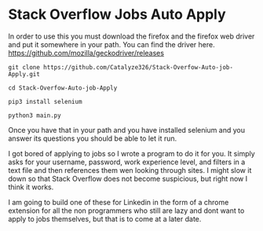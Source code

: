 # Stack Overflow Jobs Auto Apply
In order to use this you must download the firefox and the firefox web driver and put it somewhere in your path. You can find the driver here. https://github.com/mozilla/geckodriver/releases


```
git clone https://github.com/Catalyze326/Stack-Overfow-Auto-job-Apply.git
```
```
cd Stack-Overfow-Auto-job-Apply
```
````
pip3 install selenium
````
```
python3 main.py
```

Once you have that in your path and you have installed selenium and you answer its questions you should be able to let it run.

I got bored of applying to jobs so I wrote a program to do it for you. It simply asks for your username, password, work experience level, and filters in a text file and then references them wen looking through sites. I might slow it down so that Stack Overflow does not become suspicious, but right now I think it works.

I am going to build one of these for Linkedin in the form of a chrome extension for all the non programmers who still are lazy and dont want to apply to jobs themselves, but that is to come at a later date.